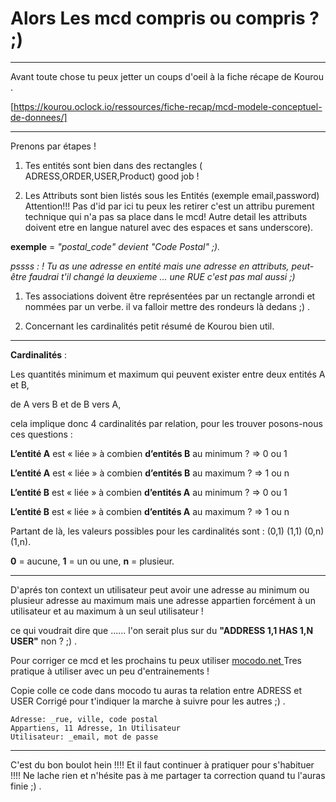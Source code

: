 # Alors Les mcd compris ou compris ? ;) 

---

Avant toute chose tu peux jetter un coups d'oeil à la fiche récape de Kourou .

[https://kourou.oclock.io/ressources/fiche-recap/mcd-modele-conceptuel-de-donnees/]

---


Prenons par étapes !

1. Tes entités sont bien dans des rectangles ( ADRESS,ORDER,USER,Product) good job !

2. Les Attributs sont bien listés sous les Entités (exemple email,password) Attention!!! Pas d'id par ici tu peux les retirer c'est un attribu purement technique qui n'a pas sa place dans le mcd!
Autre detail les attributs doivent etre en langue naturel avec des espaces et sans underscore). 

**exemple** = *"postal_code" devient "Code Postal" ;).*

*pssss : ! Tu as une adresse en entité mais une adresse en attributs, peut-être faudrai t'il changé la deuxieme ... une RUE c'est pas mal aussi ;)*

1. Tes associations doivent être représentées par un rectangle arrondi et nommées par un verbe.
il va falloir mettre des rondeurs là dedans ;)  .

1. Concernant les cardinalités petit résumé de Kourou bien util. 
---

**Cardinalités**  :

Les quantités minimum et maximum qui peuvent exister entre deux entités A et B,

de A vers B et de B vers A,

cela implique donc 4 cardinalités par relation, pour les trouver posons-nous ces questions :

**L’entité A** est « liée » à combien **d’entités B** au minimum ? => 0 ou 1

**L’entité A** est « liée » à combien **d’entités B** au maximum ? => 1 ou n

**L’entité B** est « liée » à combien **d’entités A** au minimum ? => 0 ou 1

**L’entité B** est « liée » à combien **d’entités A** au maximum ? => 1 ou n

Partant de là, les valeurs possibles pour les cardinalités sont : (0,1) (1,1) (0,n) (1,n).

**0** = aucune,
**1** = un ou une,
**n** = plusieur.

---
D'aprés ton context un utilisateur peut avoir une adresse au minimum ou plusieur adresse au maximum mais une adresse appartien forcément à un utilisateur et au maximum à un seul utilisateur !


ce qui voudrait dire que ...... l'on serait plus sur du **"ADDRESS 1,1 HAS 1,N USER"** non ? ;) .

Pour corriger ce mcd et les prochains tu peux utiliser [mocodo.net ](https://www.mocodo.net/)
Tres pratique à utiliser avec un peu d'entrainements !

Copie colle ce code dans mocodo tu auras ta relation entre ADRESS et USER Corrigé pour t'indiquer la marche à suivre pour les autres ;) .

```
Adresse: _rue, ville, code postal
Appartiens, 11 Adresse, 1n Utilisateur
Utilisateur: _email, mot de passe
```

---

C'est du bon boulot hein !!!! Et il faut continuer à pratiquer pour s'habituer !!!!
Ne lache rien et n'hésite pas à me partager ta correction quand tu l'auras finie  ;) .
